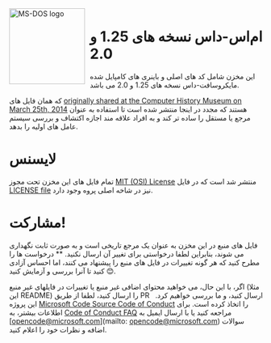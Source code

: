 <img width="150" height="150" align="left" style="float: left; margin: 0 10px 0 0;" alt="MS-DOS logo" src="https://github.com/Microsoft/MS-DOS/blob/master/msdos-logo.png">   

# ام‌اس-داس نسخه های 1.25 و 2.0
این مخزن شامل کد های اصلی و باینری های کامپایل شده مایکروسافت-داس نسخه های 1.25 و 2.0 می باشد.

که همان فایل های [originally shared at the Computer History Museum on March 25th, 2014]( http://www.computerhistory.org/atchm/microsoft-ms-dos-early-source-code/) هستند که مجدد در اینجا منتشر شده است تا استفاده به عنوان مرجع یا مستقل را ساده تر کند و به افراد علاقه مند اجازه اکتشاف و بررسی سیستم عامل های اولیه را بدهد.

# لایسنس
تمام فایل های این مخزن تحت مجوز [MIT (OSI) License](https://en.wikipedia.org/wiki/MIT_License) منتشر شد است که در فایل [LICENSE file](https://github.com/Microsoft/MS-DOS/blob/master/LICENSE.md) نیز در شاخه اصلی پروه وجود دارد.

# مشارکت!
فایل های منبع در این مخزن به عنوان یک مرجع تاریخی است و به صورت ثابت نگهداری می شوند، بنابراین لطفا درخواستی برای تغییر آن ارسال نکنید. ** درخواست ها را مطرح کنید که هر گونه تغییرات در فایل های منبع را پیشنهاد می کنند، اما احساس آزادی کنید تا آنرا بررسی و آزمایش کنید 😊.  

اگر، با این حال، می خواهید محتوای اضافی غیر منبع یا تغییرات در فایلهای غیر منبع (مثلا این README) را ارسال کنید، لطفا از طریق PR ارسال کنید، و ما بررسی خواهیم کرد.
 
این پروژه [Microsoft Code Source Code of Conduct](https://opensource.microsoft.com/codeofconduct/) را اتخاذ کرده است.   برای اطلاعات بیشتر، به [Code of Conduct FAQ](https://opensource.microsoft.com/codeofconduct/faq/)  مراجعه کنید یا با ارسال ایمیل به [opencode@microsoft.com](mailto: opencode@microsoft.com) سوالات اضافه و نظرات خود را اعلام کنید.

